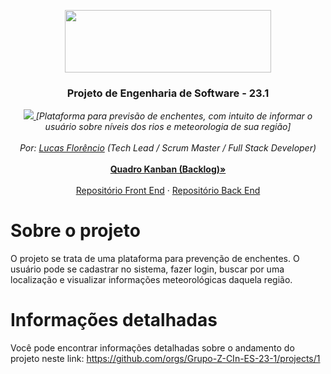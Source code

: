 <p align="center">
  <a href="https://portal.cin.ufpe.br/">
    <img src="https://i.imgur.com/w4LNDII.png" width=330 height=100>
  </a>

  <h3 align="center">Projeto de Engenharia de Software - 23.1</h3>

  <p align="center">
    <a href = "https://nextjs-docker-front2-floodforec-image-jb3xebxfoa-wl.a.run.app/">
      <img src = https://github-production-user-asset-6210df.s3.amazonaws.com/15808208/269422326-822005f9-bb50-46f5-a22b-76449120ce67.png>
    </a>
    <i>[Plataforma para previsão de enchentes, com intuito de informar o usuário sobre níveis dos rios e meteorologia de sua região]</i>
    <br>
    <br>
    <i>Por: <a href="https://github.com/luucaslfs">Lucas Florêncio</a> (Tech Lead / Scrum Master / Full Stack Developer)</i>
    <br>
    <br>
    <a href="https://github.com/orgs/Grupo-Z-CIn-ES-23-1/projects/1"><strong>Quadro Kanban (Backlog)&raquo;</strong></a>
    <br>
    <br>
    <a href="https://github.com/Grupo-Z-CIn-ES-23-1/front-end">Repositório Front End</a>
    &middot;
    <a href="https://github.com/Grupo-Z-CIn-ES-23-1/back-end">Repositório Back End</a>
  </p>
</p>

# Sobre o projeto
O projeto se trata de uma plataforma para prevenção de enchentes.
O usuário pode se cadastrar no sistema, fazer login, buscar por uma localização e visualizar informações meteorológicas daquela região.

# Informações detalhadas
Você pode encontrar informações detalhadas sobre o andamento do projeto neste link: https://github.com/orgs/Grupo-Z-CIn-ES-23-1/projects/1


